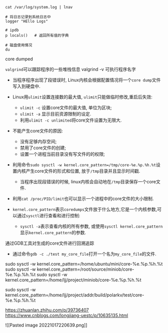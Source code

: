 ```shell
cat /var/log/system.log | lnav

# 将日志记录到系统日志中
logger "HEllo Logs"
```

```shell
# ipdb
p locals()   # 返回所有值的字典

# 磁盘使用情况
du
```

core dumped

`valgrind`可以跟踪程序的一些堆栈信息
valgrind -v 可执行程序名字

- 当程序程序出现了段错误时, Linux内核会根据配置情况将一个`core dump`文件写入到硬盘中.
-   Linux用`ulimit`设置连接数的最大值, `ulimit`只能做临时修改,重启后失效:
    -   `ulimit -c` 设置core文件的最大值, 单位为区块;
    -   `ulimit -a` 显示目前资源限制的设定.
    -   利用`ulimit -c unlimited`将core文件设置为无限大.

-   不能产生core文件的原因:
    -   没有足够内存空间;
    -   禁用了core文件的创建;
    -   设置一个进程当前目录没有写文件的的权限;

- 利用命令`sudo sysctl -w kernel.core_pattern=/tmp/core-%e.%p.%h.%t`设置内核产生core文件的形式和位置, 放于`/tmp`目录并且显示时间戳.
    -   当程序出现段错误的时候, linux内核会自动地在`/tmp`目录保存一个core文件.

-   利用`cat /proc/PID/limit`也可以显示一个进程中的core文件的大小限制.

-   `kernel.core_pattern`表示`coredumps`文件放于什么地方,它是一个内核参数,可以通过`sysctl`进行查看和进行控制:
    -   `sysctl -a`表示查看内核的所有参数, 或使用`sysctl kernel.core_pattern`显示`kernel.core_pattern`的参数.

通过GDB工具对生成的core文件进行回溯追踪

-   通过命令`gdb -c ./test my_core_file`打开一个名为`my_core_file`的文件.


sudo sysctl -w kernel.core_pattern=/home/ubuntu/mini/core-%e.%p.%h.%t
sudo sysctl -w kernel.core_pattern=/root/source/miniob/core-%e.%p.%h.%t
sudo sysctl -w kernel.core_pattern=/home/ljj/project/miniob/core-%e.%p.%h.%t

sudo sysctl -w kernel.core_pattern=/home/ljj/project/addr/build/polarkv/test/core-%e.%p.%h.%t

https://zhuanlan.zhihu.com/p/39736407
https://www.cnblogs.com/longjiang-uestc/p/10635135.html

![[Pasted image 20221017220639.png]]